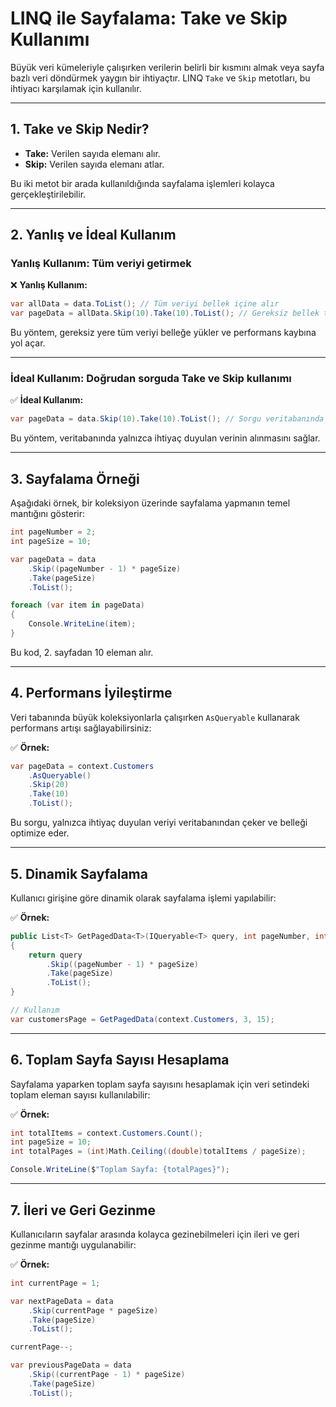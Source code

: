 # LINQ ile Sayfalama: Take ve Skip Kullanımı

Büyük veri kümeleriyle çalışırken verilerin belirli bir kısmını almak veya sayfa bazlı veri döndürmek yaygın bir ihtiyaçtır. LINQ `Take` ve `Skip` metotları, bu ihtiyacı karşılamak için kullanılır.

---

## 1. Take ve Skip Nedir?

- **Take:** Verilen sayıda elemanı alır.
- **Skip:** Verilen sayıda elemanı atlar.

Bu iki metot bir arada kullanıldığında sayfalama işlemleri kolayca gerçekleştirilebilir.

---

## 2. Yanlış ve İdeal Kullanım

### **Yanlış Kullanım:** Tüm veriyi getirmek

❌ **Yanlış Kullanım:**

```csharp
var allData = data.ToList(); // Tüm veriyi bellek içine alır
var pageData = allData.Skip(10).Take(10).ToList(); // Gereksiz bellek tüketimi
```

Bu yöntem, gereksiz yere tüm veriyi belleğe yükler ve performans kaybına yol açar.

---

### **İdeal Kullanım:** Doğrudan sorguda Take ve Skip kullanımı

✅ **İdeal Kullanım:**

```csharp
var pageData = data.Skip(10).Take(10).ToList(); // Sorgu veritabanında çalışır
```

Bu yöntem, veritabanında yalnızca ihtiyaç duyulan verinin alınmasını sağlar.

---

## 3. Sayfalama Örneği

Aşağıdaki örnek, bir koleksiyon üzerinde sayfalama yapmanın temel mantığını gösterir:

```csharp
int pageNumber = 2;
int pageSize = 10;

var pageData = data
    .Skip((pageNumber - 1) * pageSize)
    .Take(pageSize)
    .ToList();

foreach (var item in pageData)
{
    Console.WriteLine(item);
}
```

Bu kod, 2. sayfadan 10 eleman alır.

---

## 4. Performans İyileştirme

Veri tabanında büyük koleksiyonlarla çalışırken `AsQueryable` kullanarak performans artışı sağlayabilirsiniz:

✅ **Örnek:**

```csharp
var pageData = context.Customers
    .AsQueryable()
    .Skip(20)
    .Take(10)
    .ToList();
```

Bu sorgu, yalnızca ihtiyaç duyulan veriyi veritabanından çeker ve belleği optimize eder.

---

## 5. Dinamik Sayfalama

Kullanıcı girişine göre dinamik olarak sayfalama işlemi yapılabilir:

✅ **Örnek:**

```csharp
public List<T> GetPagedData<T>(IQueryable<T> query, int pageNumber, int pageSize)
{
    return query
        .Skip((pageNumber - 1) * pageSize)
        .Take(pageSize)
        .ToList();
}

// Kullanım
var customersPage = GetPagedData(context.Customers, 3, 15);
```

---

## 6. Toplam Sayfa Sayısı Hesaplama

Sayfalama yaparken toplam sayfa sayısını hesaplamak için veri setindeki toplam eleman sayısı kullanılabilir:

✅ **Örnek:**

```csharp
int totalItems = context.Customers.Count();
int pageSize = 10;
int totalPages = (int)Math.Ceiling((double)totalItems / pageSize);

Console.WriteLine($"Toplam Sayfa: {totalPages}");
```

---

## 7. İleri ve Geri Gezinme

Kullanıcıların sayfalar arasında kolayca gezinebilmeleri için ileri ve geri gezinme mantığı uygulanabilir:

✅ **Örnek:**

```csharp
int currentPage = 1;

var nextPageData = data
    .Skip(currentPage * pageSize)
    .Take(pageSize)
    .ToList();

currentPage--;

var previousPageData = data
    .Skip((currentPage - 1) * pageSize)
    .Take(pageSize)
    .ToList();
```